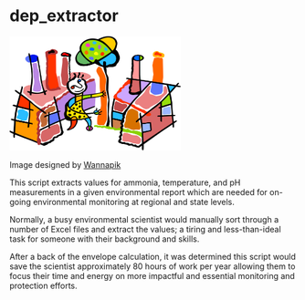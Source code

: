 # dep_extractor

<img src="images/Factories Encroach on Natural Environment.png" width="300" height="200" />

Image designed by [Wannapik](https://www.wannapik.com/vectors/28146)

This script extracts values for ammonia, temperature, and pH measurements in a given environmental report which are needed for on-going environmental monitoring at regional and state levels. 

Normally, a busy environmental scientist would manually sort through a number of Excel files and extract the values; a tiring and less-than-ideal task for someone with their background and skills.

After a back of the envelope calculation, it was determined this script would save the scientist approximately 80 hours of work per year allowing them to focus their time and energy on more impactful and essential monitoring and protection efforts.
